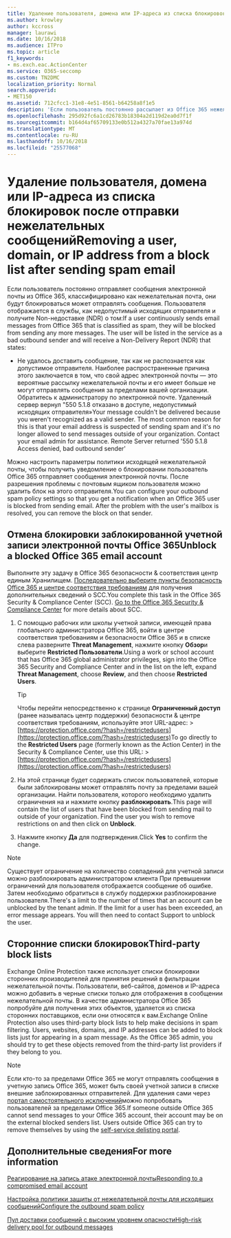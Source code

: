 ```yaml
---
title: Удаление пользователя, домена или IP-адреса из списка блокировок после отправки нежелательных сообщений
ms.author: krowley
author: kccross
manager: laurawi
ms.date: 10/16/2018
ms.audience: ITPro
ms.topic: article
f1_keywords:
- ms.exch.eac.ActionCenter
ms.service: O365-seccomp
ms.custom: TN2DMC
localization_priority: Normal
search.appverid:
- MET150
ms.assetid: 712cfcc1-31e8-4e51-8561-b64258a8f1e5
description: 'Если пользователь постоянно рассылает из Office 365 нежелательную почту, он может лишиться возможности отправлять сообщения. '
ms.openlocfilehash: 295d92fc6a1cd26783b18304a2d119d2ea0d7f1f
ms.sourcegitcommit: b164d4af65709133e0b512a4327a70fae13a974d
ms.translationtype: MT
ms.contentlocale: ru-RU
ms.lasthandoff: 10/16/2018
ms.locfileid: "25577068"
---
```

# <a name="removing-a-user-domain-or-ip-address-from-a-block-list-after-sending-spam-email"></a><span data-ttu-id="393e3-103">Удаление пользователя, домена или IP-адреса из списка блокировок после отправки нежелательных сообщений</span><span class="sxs-lookup"><span data-stu-id="393e3-103">Removing a user, domain, or IP address from a block list after sending spam email</span></span>

<span data-ttu-id="393e3-p101">Если пользователь постоянно отправляет сообщения электронной почты из Office 365, классифицировано как нежелательная почта, они будут блокироваться может отправлять сообщения. Пользователя отображается в службы, как недопустимый исходящих отправителя и получите Non-недоставке (NDR) о том:</span><span class="sxs-lookup"><span data-stu-id="393e3-p101">If a user continuously sends email messages from Office 365 that is classified as spam, they will be blocked from sending any more messages. The user will be listed in the service as a bad outbound sender and will receive a Non-Delivery Report (NDR) that states:</span></span>

- <span data-ttu-id="393e3-p102">Не удалось доставить сообщение, так как не распознается как допустимое отправителя. Наиболее распространенные причина этого заключается в том, что свой адрес электронной почты — это вероятные рассылку нежелательной почты и его имеет больше не могут отправлять сообщения за пределами вашей организации. Обратитесь к администратору по электронной почте.  Удаленный сервер вернул "550 5.1.8 отказано в доступе, недопустимый исходящих отправителя»</span><span class="sxs-lookup"><span data-stu-id="393e3-p102">Your message couldn't be delivered because you weren't recognized as a valid sender. The most common reason for this is that your email address is suspected of sending spam and it's no longer allowed to send messages outside of your organization. Contact your email admin for assistance.  Remote Server returned '550 5.1.8 Access denied, bad outbound sender'</span></span>

<span data-ttu-id="393e3-p103">Можно настроить параметры политики исходящей нежелательной почты, чтобы получить уведомление о блокировании пользователь Office 365 отправляет сообщения электронной почты. После разрешения проблемы с почтовым ящиком пользователя можно удалить блок на этого отправителя.</span><span class="sxs-lookup"><span data-stu-id="393e3-p103">You can configure your outbound spam policy settings so that you get a notification when an Office 365 user is blocked from sending email. After the problem with the user's mailbox is resolved, you can remove the block on that sender.</span></span>
  
## <a name="unblock-a-blocked-office-365-email-account"></a><span data-ttu-id="393e3-112">Отмена блокировки заблокированной учетной записи электронной почты Office 365</span><span class="sxs-lookup"><span data-stu-id="393e3-112">Unblock a blocked Office 365 email account</span></span>

<span data-ttu-id="393e3-p104">Выполните эту задачу в Office 365 безопасности & соответствия центр единым Хранилищем. [Последовательно выберите пункты безопасность Office 365 и центре соответствия требованиям](go-to-the-securitycompliance-center.md) для получения дополнительных сведений о SCC.</span><span class="sxs-lookup"><span data-stu-id="393e3-p104">You complete this task in the Office 365 Security & Compliance Center (SCC). [Go to the Office 365 Security & Compliance Center](go-to-the-securitycompliance-center.md) for more details about SCC.</span></span>

1. <span data-ttu-id="393e3-115">С помощью рабочих или школы учетной записи, имеющей права глобального администратора Office 365, войти в центре соответствия требованиям и безопасности Office 365 и в списке слева разверните **Threat Management**, нажмите кнопку **Обзор**и выберите **Restricted Пользователи**.</span><span class="sxs-lookup"><span data-stu-id="393e3-115">Using a work or school account that has Office 365 global administrator privileges, sign into the Office 365 Security and Compliance Center and in the list on the left, expand **Threat Management**, choose **Review**, and then choose **Restricted Users**.</span></span>
    
    > [!TIP]
    > <span data-ttu-id="393e3-116">Чтобы перейти непосредственно к странице **Ограниченный доступ** (ранее называлась центр поддержки) безопасности &amp; центре соответствия требованиям, используйте этот URL-адрес: >[https://protection.office.com/?hash=/restrictedusers](https://protection.office.com/?hash=/restrictedusers)</span><span class="sxs-lookup"><span data-stu-id="393e3-116">To go directly to the **Restricted Users** page (formerly known as the Action Center) in the Security &amp; Compliance Center, use this URL: > [https://protection.office.com/?hash=/restrictedusers](https://protection.office.com/?hash=/restrictedusers)</span></span>

2. <span data-ttu-id="393e3-p105">На этой странице будет содержать список пользователей, которые были заблокированы может отправлять почту за пределами вашей организации.  Найти пользователя, которого необходимо удалить ограничения на и нажмите кнопку **разблокировать**.</span><span class="sxs-lookup"><span data-stu-id="393e3-p105">This page will contain the list of users that have been blocked from sending mail to outside of your organization.  Find the user you wish to remove restrictions on and then click on **Unblock**.</span></span>

3. <span data-ttu-id="393e3-119">Нажмите кнопку **Да** для подтверждения.</span><span class="sxs-lookup"><span data-stu-id="393e3-119">Click **Yes** to confirm the change.</span></span> 
    
> [!NOTE]
> <span data-ttu-id="393e3-p106">Существует ограничение на количество совпадений для учетной записи можно разблокировать администратором клиента При превышении ограничений для пользователя отображается сообщение об ошибке. Затем необходимо обратиться в службу поддержки разблокирование пользователя.</span><span class="sxs-lookup"><span data-stu-id="393e3-p106">There's a limit to the number of times that an account can be unblocked by the tenant admin. If the limit for a user has been exceeded, an error message appears. You will then need to contact Support to unblock the user.</span></span>
  
## <a name="third-party-block-lists"></a><span data-ttu-id="393e3-122">Сторонние списки блокировок</span><span class="sxs-lookup"><span data-stu-id="393e3-122">Third-party block lists</span></span>

<span data-ttu-id="393e3-p107">Exchange Online Protection также использует списки блокировки сторонних производителей для принятия решений в фильтрации нежелательной почты. Пользователи, веб-сайтов, доменов и IP-адреса можно добавить в черные списки только для отображения в сообщении нежелательной почты. В качестве администратора Office 365 попробуйте для получения этих объектов, удаляется из списка сторонних поставщиков, если они относятся к вам.</span><span class="sxs-lookup"><span data-stu-id="393e3-p107">Exchange Online Protection also uses third-party block lists to help make decisions in spam filtering. Users, websites, domains, and IP addresses can be added to block lists just for appearing in a spam message. As the Office 365 admin, you should try to get these objects removed from the third-party list providers if they belong to you.</span></span>

> [!NOTE]
> <span data-ttu-id="393e3-p108">Если кто-то за пределами Office 365 не могут отправлять сообщения в учетную запись Office 365, может быть своей учетной записи в списке внешние заблокированных отправителей. Для удаления сами через [портал самостоятельного исключений](https://docs.microsoft.com/en-us/office365/SecurityCompliance/use-the-delist-portal-to-remove-yourself-from-the-office-365-blocked-senders-lis)можно попробовать пользователей за пределами Office 365.</span><span class="sxs-lookup"><span data-stu-id="393e3-p108">If someone outside Office 365 cannot send messages to your Office 365 account, their account may be on the external blocked senders list. Users outside Office 365 can try to remove themselves by using the [self-service delisting portal](https://docs.microsoft.com/en-us/office365/SecurityCompliance/use-the-delist-portal-to-remove-yourself-from-the-office-365-blocked-senders-lis).</span></span> 

## <a name="for-more-information"></a><span data-ttu-id="393e3-128">Дополнительные сведения</span><span class="sxs-lookup"><span data-stu-id="393e3-128">For more information</span></span>

[<span data-ttu-id="393e3-129">Реагирование на запись атаке электронной почты</span><span class="sxs-lookup"><span data-stu-id="393e3-129">Responding to a compromised email account</span></span>](responding-to-a-compromised-email-account.md)

[<span data-ttu-id="393e3-130">Настройка политики защиты от нежелательной почты для исходящих сообщений</span><span class="sxs-lookup"><span data-stu-id="393e3-130">Configure the outbound spam policy</span></span>](configure-the-outbound-spam-policy.md)
  
[<span data-ttu-id="393e3-131">Пул доставки сообщений с высоким уровнем опасности</span><span class="sxs-lookup"><span data-stu-id="393e3-131">High-risk delivery pool for outbound messages</span></span>](high-risk-delivery-pool-for-outbound-messages.md)

  

  

